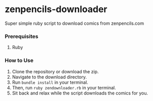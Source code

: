 # zenpencils-downloader
Super simple ruby script to download comics from zenpencils.com
### Prerequisites
1. Ruby
 

### How to Use
1. Clone the repository or download the zip.
2. Navigate to the download directory.
3. Run ` bundle install ` in your terminal.
4. Then, run ` ruby zendownloader.rb ` in your terminal.
5. Sit back and relax while the script downloads the comics for you.
